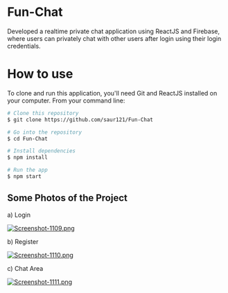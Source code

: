 # Fun-Chat

Developed a realtime private chat application using ReactJS 
and Firebase, where users can privately chat with other users 
after login using their login credentials.


# How to use

To clone and run this application, you'll need Git and ReactJS 
installed on your computer. From your command line:

```bash
# Clone this repository
$ git clone https://github.com/saur121/Fun-Chat

# Go into the repository
$ cd Fun-Chat

# Install dependencies
$ npm install

# Run the app
$ npm start

```





## Some Photos of the Project

a) Login

[![Screenshot-1109.png](https://i.postimg.cc/7LWyBQcV/Screenshot-1109.png)](https://postimg.cc/XZdhqxnG)

b) Register

[![Screenshot-1110.png](https://i.postimg.cc/sfJTsZfF/Screenshot-1110.png)](https://postimg.cc/qgzsGqCQ)

c)  Chat Area

[![Screenshot-1111.png](https://i.postimg.cc/P5DZfBbL/Screenshot-1111.png)](https://postimg.cc/QFXV0Yys)

